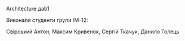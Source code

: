 Architecture дab1

Виконали студенти групи ІМ-12:

Свірський Антон, Максим Кривенок, Сергій Ткачук, Данило Голець